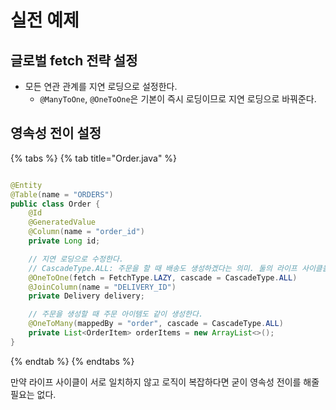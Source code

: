 # 실전 예제

## 글로벌 fetch 전략 설정

- 모든 연관 관계를 지연 로딩으로 설정한다.
    - `@ManyToOne`, `@OneToOne`은 기본이 즉시 로딩이므로 지연 로딩으로 바꿔준다.

## 영속성 전이 설정

{% tabs %} {% tab title="Order.java" %}

```java

@Entity
@Table(name = "ORDERS")
public class Order {
    @Id
    @GeneratedValue
    @Column(name = "order_id")
    private Long id;

    // 지연 로딩으로 수정한다.
    // CascadeType.ALL: 주문을 할 때 배송도 생성하겠다는 의미. 둘의 라이프 사이클을 맞추게 된다.
    @OneToOne(fetch = FetchType.LAZY, cascade = CascadeType.ALL)
    @JoinColumn(name = "DELIVERY_ID")
    private Delivery delivery;

    // 주문을 생성할 때 주문 아이템도 같이 생성한다.
    @OneToMany(mappedBy = "order", cascade = CascadeType.ALL)
    private List<OrderItem> orderItems = new ArrayList<>();
}

```

{% endtab %} {% endtabs %}

만약 라이프 사이클이 서로 일치하지 않고 로직이 복잡하다면 굳이 영속성 전이를 해줄 필요는 없다.